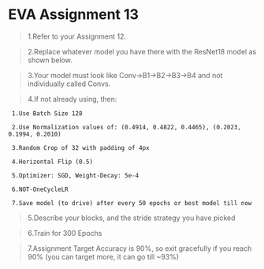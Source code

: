 # EVA Assignment 13
> 1.Refer to your Assignment 12.

> 2.Replace whatever model you have there with the ResNet18 model as shown below.

> 3.Your model must look like Conv->B1->B2->B3->B4 and not individually called Convs. 

> 4.If not already using, then:

     1.Use Batch Size 128
    
     2.Use Normalization values of: (0.4914, 0.4822, 0.4465), (0.2023, 0.1994, 0.2010)
    
     3.Random Crop of 32 with padding of 4px
    
     4.Horizontal Flip (0.5)
    
     5.Optimizer: SGD, Weight-Decay: 5e-4
    
     6.NOT-OneCycleLR
    
     7.Save model (to drive) after every 50 epochs or best model till now

> 5.Describe your blocks, and the stride strategy you have picked

> 6.Train for 300 Epochs

> 7.Assignment Target Accuracy is 90%, so exit gracefully if you reach 90% (you can target more, it can go till ~93%)




